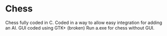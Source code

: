 # Chess
Chess fully coded in C.
Coded in a way to allow easy integration for adding an AI.
GUI coded using GTK+ (broken)
Run a.exe for chess without GUI.
